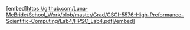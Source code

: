 [embed]https://github.com/Luna-McBride/School_Work/blob/master/Grad/CSCI-5576-High-Preformance-Scientific-Computing/Lab4/HPSC_Lab4.pdf[/embed]
